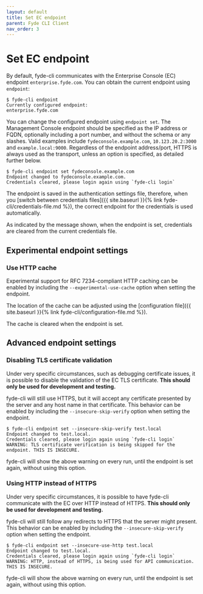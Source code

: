 ```yaml
---
layout: default
title: Set EC endpoint
parent: Fyde CLI Client
nav_order: 3
---
```

# Set EC endpoint

By default, fyde-cli communicates with the Enterprise Console (EC) endpoint `enterprise.fyde.com`. You can obtain the current endpoint using `endpoint`:

```
$ fyde-cli endpoint
Currently configured endpoint:
enterprise.fyde.com
```

You can change the configured endpoint using `endpoint set`.
The Management Console endpoint should be specified as the IP address or FQDN, optionally including a port number, and without the schema or any slashes.
Valid examples include `fydeconsole.example.com`, `10.123.20.2:3000` and `example.local:9000`.
Regardless of the endpoint address/port, HTTPS is always used as the transport, unless an option is specified, as detailed further below.

```
$ fyde-cli endpoint set fydeconsole.example.com
Endpoint changed to fydeconsole.example.com.
Credentials cleared, please login again using `fyde-cli login`
```

The endpoint is saved in the authentication settings file, therefore, when you [switch between credentials files]({{ site.baseurl }}{% link fyde-cli/credentials-file.md %}), the correct endpoint for the credentials is used automatically.

As indicated by the message shown, when the endpoint is set, credentials are cleared from the current credentials file.

## Experimental endpoint settings

### Use HTTP cache

Experimental support for RFC 7234-compliant HTTP caching can be enabled by including the `--experimental-use-cache` option when setting the endpoint.

The location of the cache can be adjusted using the [configuration file]({{ site.baseurl }}{% link fyde-cli/configuration-file.md %}).

The cache is cleared when the endpoint is set.

## Advanced endpoint settings

### Disabling TLS certificate validation

Under very specific circumstances, such as debugging certificate issues, it is possible to disable the validation of the EC TLS certificate.
**This should only be used for development and testing.**

fyde-cli will still use HTTPS, but it will accept any certificate presented by the server and any host name in that certificate.
This behavior can be enabled by including the `--insecure-skip-verify` option when setting the endpoint.

```
$ fyde-cli endpoint set --insecure-skip-verify test.local
Endpoint changed to test.local.
Credentials cleared, please login again using `fyde-cli login`
WARNING: TLS certificate verification is being skipped for the endpoint. THIS IS INSECURE.
```

fyde-cli will show the above warning on every run, until the endpoint is set again, without using this option.

### Using HTTP instead of HTTPS

Under very specific circumstances, it is possible to have fyde-cli communicate with the EC over HTTP instead of HTTPS.
**This should only be used for development and testing.**

fyde-cli will still follow any redirects to HTTPS that the server might present.
This behavior can be enabled by including the `--insecure-skip-verify` option when setting the endpoint.

```
$ fyde-cli endpoint set --insecure-use-http test.local
Endpoint changed to test.local.
Credentials cleared, please login again using `fyde-cli login`
WARNING: HTTP, instead of HTTPS, is being used for API communication. THIS IS INSECURE.
```

fyde-cli will show the above warning on every run, until the endpoint is set again, without using this option.
